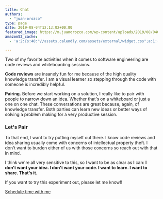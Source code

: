 ```yaml
---
title: Chat
authors: 
  - "juan-orozco"
type: page
date: 2019-08-04T12:13:02+00:00
featured_image: https://m.juanorozco.com/wp-content/uploads/2019/08/04095656/nesa-by-makers-IgUR1iX0mqM-unsplash-1568x1045.jpg
amazonS3_cache:
  - 'a:2:{s:48:"//assets.calendly.com/assets/external/widget.css";a:1:{s:9:"timestamp";i:1564927106;}s:47:"//assets.calendly.com/assets/external/widget.js";a:1:{s:9:"timestamp";i:1564927106;}}'

---
```

Two of my favorite activities when it comes to software engineering are code reviews and whiteboarding sessions.

**Code reviews** are insanely fun for me because of the high quality knowledge transfer. I am a visual learner so stepping through the code with someone is incredibly helpful.

**Pairing.** Before we start working on a solution, I really like to pair with people to narrow down an idea. Whether that's on a whiteboard or just a one on one chat. These conversations are great because, again, of knowledge transfer. Both parties can learn new ideas or better ways of solving a problem making for a very productive session.

### Let's Pair

To that end, I want to try putting myself out there. I know code reviews and idea sharing usually come with concerns of intellectual property theft. I don't want to burden either of us with those concerns so reach out with that in mind.

I think we're all very sensitive to this, so I want to be as clear as I can: **I don't want your idea. I don't want your code. I want to learn. I want to share. That's it.**

If you want to try this experiment out, please let me know!!

<!-- Calendly link widget begin -->

<link href="https://assets.calendly.com/assets/external/widget.css" rel="stylesheet" />


<a href="" onclick="Calendly.initPopupWidget({url: 'https://calendly.com/juanorozco/code-review-pairing'});return false;">Schedule time with me</a>

<!-- Calendly link widget end -->
